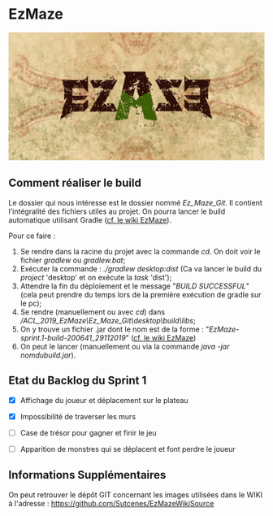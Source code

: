 # EzMaze

![Banniere](https://github.com/Sutcenes/EzMazeWikiSource/blob/master/Images_WIKI/banniere.png)

## Comment réaliser le build

Le dossier qui nous intéresse est le dossier nommé _Ez\_Maze\_Git_. Il contient l'intégralité des fichiers utiles au projet. On pourra lancer le build automatique utilisant Gradle ([cf. le wiki EzMaze](https://github.com/Va2sili/ACL_2019_EzMaze/wiki/GRADLE#libgdx---outils-de-build)).

Pour ce faire :

  1. Se rendre dans la racine du projet avec la commande _cd_. On doit voir le fichier _gradlew_ ou _gradlew.bat_;
  2. Exécuter la commande : _./gradlew desktop:dist_ (Ca va lancer le build du _project_ 'desktop' et on exécute la _task_ 'dist');
  3. Attendre la fin du déploiement et le message "_BUILD SUCCESSFUL_" (cela peut prendre du temps lors de la première exécution de gradle sur le pc);
  4. Se rendre (manuellement ou avec _cd_) dans _/ACL_2019_EzMaze\Ez_Maze_Git\desktop\build\libs_;
  5. On y trouve un fichier .jar dont le nom est de la forme : "_EzMaze-sprint.1-build-200641_29112019_" ([cf. le wiki EzMaze](https://github.com/Va2sili/ACL_2019_EzMaze/wiki/GRADLE#libgdx---outils-de-build))
  6. On peut le lancer (manuellement ou via la commande _java -jar nomdubuild.jar_).
  
## Etat du Backlog du Sprint 1

 - [x] Affichage du joueur et déplacement sur le plateau
 
 - [x] Impossibilité de traverser les murs
 
 - [ ] Case de trésor pour gagner et finir le jeu
 
 - [ ] Apparition de monstres qui se déplacent et font perdre le joueur

## Informations Supplémentaires

On peut retrouver le dépôt GIT concernant les images utilisées dans le WIKI à l'adresse : https://github.com/Sutcenes/EzMazeWikiSource


